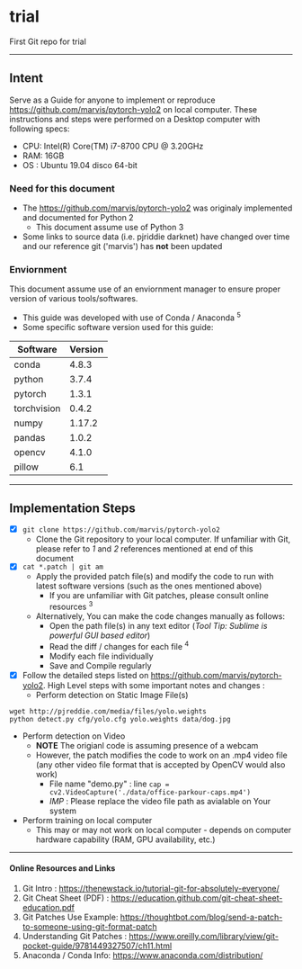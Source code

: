 # trial
First Git repo for trial

---
## Intent
Serve as a Guide for anyone to implement or reproduce https://github.com/marvis/pytorch-yolo2 on local computer.  These instructions and steps were performed on a Desktop computer with following specs:
- CPU: Intel(R) Core(TM) i7-8700 CPU @ 3.20GHz
- RAM: 16GB
- OS : Ubuntu 19.04 disco 64-bit

### Need for this document
- The https://github.com/marvis/pytorch-yolo2 was originaly implemented and documented for Python 2 
  - This document assume use of Python 3
- Some links to source data (i.e. pjriddie darknet) have changed over time and our reference git ('marvis') has **not** been updated

### Enviornment
This document assume use of an enviornment manager to ensure proper version of various tools/softwares. 
  - This guide was developed with use of Conda / Anaconda <sup>5</sup>
- Some specific software version used for this guide:

Software    | Version
----------- | --------
conda       | 4.8.3 
python      | 3.7.4
pytorch     | 1.3.1
torchvision | 0.4.2
numpy       | 1.17.2
pandas      | 1.0.2
opencv      | 4.1.0
pillow      | 6.1

---
## Implementation Steps

- [x] `git clone https://github.com/marvis/pytorch-yolo2`
  - Clone the Git repository to your local computer. If unfamiliar with Git, please refer to *1* and *2* references mentioned at end of this document
- [x] `cat *.patch | git am`
  - Apply the provided patch file(s) and modify the code to run with latest software versions (such as the ones mentioned above)
    - If you are unfamiliar with Git patches, please consult online resources <sup>3</sup>
  - Alternatively, You can make the code changes manually as follows:
    - Open the path file(s) in any text editor (*Tool Tip: Sublime is powerful GUI based editor*)
    - Read the diff / changes for each file <sup>4</sup>
    - Modify each file individually
    - Save and Compile regularly 
- [x] Follow the detailed steps listed on https://github.com/marvis/pytorch-yolo2. High Level steps with some important notes and changes : 
  - Perform detection on Static Image File(s)
```
wget http://pjreddie.com/media/files/yolo.weights
python detect.py cfg/yolo.cfg yolo.weights data/dog.jpg
```
  - Perform detection on Video
    - **NOTE** The origianl code is assuming presence of a webcam 
    - However, the patch modifies the code to work on an .mp4 video file (any other video file format that is accepted by OpenCV would also work)
      - File name "demo.py" : line `cap = cv2.VideoCapture('./data/office-parkour-caps.mp4')` 
      - *IMP* : Please replace the video file path as avialable on Your system 
  - Perform training on local computer
    - This may or may not work on local computer - depends on computer hardware capability (RAM, GPU availability, etc.)

---
#### Online Resources and Links
1. Git Intro : https://thenewstack.io/tutorial-git-for-absolutely-everyone/ 
2. Git Cheat Sheet (PDF) : https://education.github.com/git-cheat-sheet-education.pdf 
3. Git Patches Use Example: https://thoughtbot.com/blog/send-a-patch-to-someone-using-git-format-patch 
4. Understanding Git Patches : https://www.oreilly.com/library/view/git-pocket-guide/9781449327507/ch11.html
5. Anaconda / Conda Info: https://www.anaconda.com/distribution/ 
